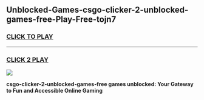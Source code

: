 
## Unblocked-Games-csgo-clicker-2-unblocked-games-free-Play-Free-tojn7
<h3>
<a href="https://premium76.site?title=csgo-clicker-2-unblocked-games-free&ref=21A">CLICK TO PLAY</a></h3>
<hr>

<h3>
<a href="https://premium76.site?title=csgo-clicker-2-unblocked-games-free&ref=21A">CLICK 2 PLAY</a>
  
</h3>

<a href="https://premium76.site?title=csgo-clicker-2-unblocked-games-free&ref=21A"><img src="https://clearcache.store/games.png"></a>


**csgo-clicker-2-unblocked-games-free games unblocked: Your Gateway to Fun and Accessible Online Gaming**
